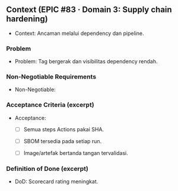 <!-- AUTO:CONTEXT_V1 BEGIN -->
<!-- parent:#6 epic:#83 generated:2025-08-23T16:20:17.067Z -->
## Context (EPIC #83 · Domain 3: Supply chain hardening)

- Context: Ancaman melalui dependency dan pipeline.


### Problem
- Problem: Tag bergerak dan visibilitas dependency rendah.


### Non-Negotiable Requirements
- Non-Negotiable:


### Acceptance Criteria (excerpt)
- Acceptance:
  
  - [ ] Semua steps Actions pakai SHA.
  - [ ] SBOM tersedia pada setiap run.
  - [ ] Image/artefak bertanda tangan tervalidasi.


### Definition of Done (excerpt)
- DoD: Scorecard rating meningkat.

<!-- AUTO:CONTEXT_V1 END -->
